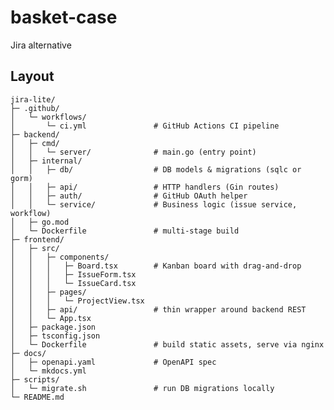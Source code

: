 # basket-case
Jira alternative

## Layout

    jira-lite/
    ├─ .github/
    │   └─ workflows/
    │       └─ ci.yml               # GitHub Actions CI pipeline
    ├─ backend/
    │   ├─ cmd/
    │   │   └─ server/              # main.go (entry point)
    │   ├─ internal/
    │   │   ├─ db/                  # DB models & migrations (sqlc or gorm)
    │   │   ├─ api/                 # HTTP handlers (Gin routes)
    │   │   ├─ auth/                # GitHub OAuth helper
    │   │   └─ service/             # Business logic (issue service, workflow)
    │   ├─ go.mod
    │   └─ Dockerfile               # multi‑stage build
    ├─ frontend/
    │   ├─ src/
    │   │   ├─ components/
    │   │   │   ├─ Board.tsx        # Kanban board with drag‑and‑drop
    │   │   │   ├─ IssueForm.tsx
    │   │   │   └─ IssueCard.tsx
    │   │   ├─ pages/
    │   │   │   └─ ProjectView.tsx
    │   │   ├─ api/                 # thin wrapper around backend REST
    │   │   └─ App.tsx
    │   ├─ package.json
    │   ├─ tsconfig.json
    │   └─ Dockerfile               # build static assets, serve via nginx
    ├─ docs/
    │   ├─ openapi.yaml             # OpenAPI spec
    │   └─ mkdocs.yml
    ├─ scripts/
    │   └─ migrate.sh               # run DB migrations locally
    └─ README.md

